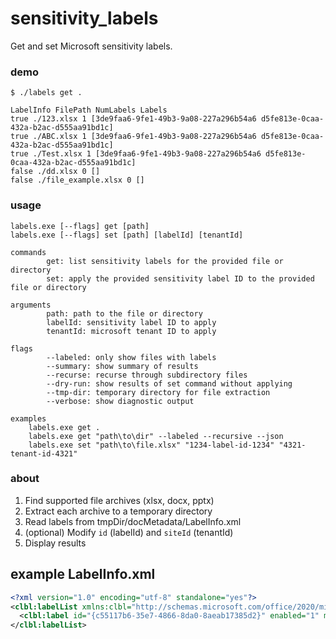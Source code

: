 # sensitivity_labels
Get and set Microsoft sensitivity labels.

### demo
```
$ ./labels get .

LabelInfo FilePath NumLabels Labels
true ./123.xlsx 1 [3de9faa6-9fe1-49b3-9a08-227a296b54a6 d5fe813e-0caa-432a-b2ac-d555aa91bd1c]
true ./ABC.xlsx 1 [3de9faa6-9fe1-49b3-9a08-227a296b54a6 d5fe813e-0caa-432a-b2ac-d555aa91bd1c]
true ./Test.xlsx 1 [3de9faa6-9fe1-49b3-9a08-227a296b54a6 d5fe813e-0caa-432a-b2ac-d555aa91bd1c]
false ./dd.xlsx 0 []
false ./file_example.xlsx 0 []
```


### usage
```
labels.exe [--flags] get [path]
labels.exe [--flags] set [path] [labelId] [tenantId]

commands
        get: list sensitivity labels for the provided file or directory
        set: apply the provided sensitivity label ID to the provided file or directory

arguments
        path: path to the file or directory
        labelId: sensitivity label ID to apply
        tenantId: microsoft tenant ID to apply

flags
        --labeled: only show files with labels
        --summary: show summary of results
        --recurse: recurse through subdirectory files
        --dry-run: show results of set command without applying
        --tmp-dir: temporary directory for file extraction
        --verbose: show diagnostic output

examples
	labels.exe get .
	labels.exe get "path\to\dir" --labeled --recursive --json 
	labels.exe set "path\to\file.xlsx" "1234-label-id-1234" "4321-tenant-id-4321"
```

### about
1. Find supported file archives (xlsx, docx, pptx)
2. Extract each archive to a temporary directory
3. Read labels from tmpDir/docMetadata/LabelInfo.xml
4. (optional) Modify `id` (labelId) and `siteId` (tenantId)
5. Display results

## example LabelInfo.xml
```xml
<?xml version="1.0" encoding="utf-8" standalone="yes"?>
<clbl:labelList xmlns:clbl="http://schemas.microsoft.com/office/2020/mipLabelMetadata">
  <clbl:label id="{c55117b6-35e7-4866-8da0-8aeab17385d2}" enabled="1" method="Privileged" siteId="{37b1cb57-8023-4b88-bae9-2b532b0b70a6}" contentBits="0" removed="0" />
</clbl:labelList>
```